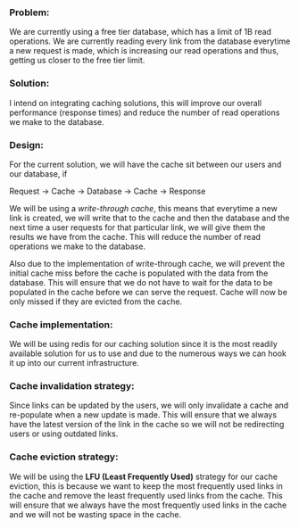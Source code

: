 ### Problem:

We are currently using a free tier database, which has a limit of 1B read operations.
We are currently reading every link from the database everytime a new request is made,
which is increasing our read operations and thus, getting us closer to the free tier limit.

### Solution:

I intend on integrating caching solutions, this will improve our overall
performance (response times) and reduce the number of read operations we make to the database.

### Design:

For the current solution, we will have the cache sit between our users and our database, if

Request -> Cache -> Database -> Cache -> Response

We will be using a _write-through cache_, this means that everytime a new link is created,
we will write that to the cache and then the database and the next time a user requests for that particular link, we will give them the results we have from the cache. This will reduce the number of read operations we make to the database.

Also due to the implementation of write-through cache, we will prevent the initial cache miss before the cache is populated with the data from the database. This will ensure that we do not have to wait for the data to be populated in the cache before we can serve the request. Cache will now be only missed if they are evicted from the cache.

### Cache implementation:

We will be using redis for our caching solution since it is the most readily available
solution for us to use and due to the numerous ways we can hook it up into our current
infrastructure.

### Cache invalidation strategy:

Since links can be updated by the users, we will only invalidate a cache and re-populate when a new update is made.
This will ensure that we always have the latest version of the link in the cache so we will not
be redirecting users or using outdated links.

### Cache eviction strategy:

We will be using the **LFU (Least Frequently Used)** strategy for our cache eviction, this is because we want to keep the most frequently used links in the cache and remove the least frequently used links from the cache. This will ensure that we always have the most frequently used links in the cache and we will not be wasting space in the cache.
